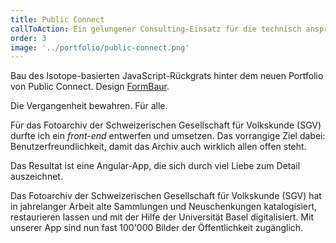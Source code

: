 ```yaml
---
title: Public Connect
callToAction: Ein gelungener Consulting-Einsatz für die technisch anspruchsvollsten Aspekte eines Redesigns.
order: 3
image: '../portfolio/public-connect.png'
---
```



Bau des Isotope-basierten JavaScript-Rückgrats hinter dem neuen Portfolio von Public Connect. Design [FormBaur](https://www.formbaur.ch/).

<p className={'leading-lg-2 text-3xl pb-lg-2 md:w-2/3'}>Die Vergangenheit bewahren. Für alle.</p>
<p className={'leading-lg-1 text-xl md:w-2/3 pb-lg-1'}>
  Für das Fotoarchiv der Schweizerischen Gesellschaft für Volkskunde (SGV) durfte ich ein <em>front-end</em> entwerfen und umsetzen. Das vorrangige Ziel dabei: Benutzerfreundlichkeit, damit das  Archiv auch wirklich allen offen steht.
</p>
<p className={'leading-lg-1 text-xl md:w-2/3 pb-lg-1'}>
  Das Resultat ist eine Angular-App, die sich durch viel Liebe zum Detail auszeichnet.
</p>
<p className={'leading-lg-1 text-xl md:w-2/3 pb-lg-1'}>
  Das Fotoarchiv der Schweizerischen Gesellschaft für Volkskunde (SGV) hat in jahrelanger Arbeit alte Sammlungen und Neuschenkungen katalogisiert, restaurieren lassen und mit der Hilfe der Universität Basel digitalisiert. Mit unserer App sind nun fast 100'000 Bilder der Öffentlichkeit zugänglich.
</p>
